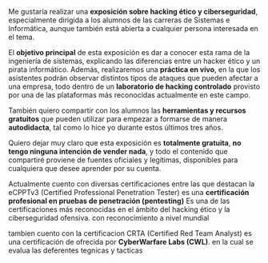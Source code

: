 Me gustaría realizar una **exposición sobre hacking ético y ciberseguridad**, especialmente dirigida a los alumnos de las carreras de Sistemas e Informática, aunque también está abierta a cualquier persona interesada en el tema.

El **objetivo principal** de esta exposición es dar a conocer esta rama de la ingeniería de sistemas, explicando las diferencias entre un hacker ético y un pirata informático. Además, realizaremos una **práctica en vivo**, en la que los asistentes podrán observar distintos tipos de ataques que pueden afectar a una empresa, todo dentro de un **laboratorio de hacking controlado** provisto por una de las plataformas más reconocidas actualmente en este campo.

También quiero compartir con los alumnos las **herramientas y recursos gratuitos** que pueden utilizar para empezar a formarse de manera **autodidacta**, tal como lo hice yo durante estos últimos tres años.

Quiero dejar muy claro que esta exposición es **totalmente gratuita**, **no tengo ninguna intención de vender nada**, y todo el contenido que compartiré proviene de fuentes oficiales y legítimas, disponibles para cualquiera que desee aprender por su cuenta.

Actualmente cuento con diversas certificaciones entre las que destacan la eCPPTv3 (Certified Professional Penetration Tester) es una **certificación profesional en pruebas de penetración (pentesting)** Es una de las certificaciones más reconocidas en el ámbito del hacking ético y la ciberseguridad ofensiva. con reconocimiento a nivel mundial

tambien cuento con la certificacion CRTA (Certified Red Team Analyst) es una certificación de ofrecida por **CyberWarfare Labs (CWL)**. en la cual se evalua las deferentes tegnicas y tacticas 